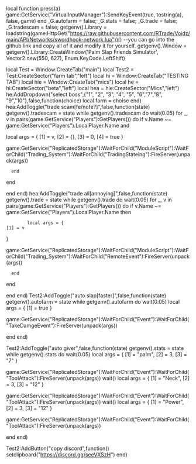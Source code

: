 
local function press(a)
    game:GetService("VirtualInputManager"):SendKeyEvent(true, tostring(a), false, game)
end
_G.autofarm = false;
_G.stats = false;
_G.trade = false;
_G.tradescam = false;
getgenv().Library = loadstring(game:HttpGet("https://raw.githubusercontent.com/RTrade/Voidz/main/API/Networks/swordhook-network.lua"))() --you can go into the github link and copy all of it and modify it for yourself.
getgenv().Window = getgenv().Library:CreateWindow('Palm Slap Friends Simulator', Vector2.new(550, 627), Enum.KeyCode.LeftShift) 

local Test = Window:CreateTab("main")
local Test2 = Test:CreateSector("farm tab","left")
local hi = Window:CreateTab("TESTING TAB")
local hie = Window:CreateTab("mics")
local he = hi:CreateSector("beta","left")
local hea = hie:CreateSector("Mics","left")
he:AddDropdown("select boss",{"1", "2", "3", "4", "5", "6","7","8", "9","10"},false,function(choice)
local farm = choise
    end)
    hea:AddToggle("trade scam[fe/nofe?]",false,function(state)
getgenv().tradescam = state
while getgenv().tradescam do
wait(0.05)
   for _, v in pairs(game:GetService("Players"):GetPlayers()) do
       if v.Name ~= game:GetService("Players").LocalPlayer.Name and 
       
      
local args = {
    [1] = v,
    [2] = {},
    [3] = 0,
    [4] = true
}

game:GetService("ReplicatedStorage"):WaitForChild("ModuleScript"):WaitForChild("Trading_System"):WaitForChild("TradingStateing"):FireServer(unpack(args))

      end
   end

end
end)
hea:AddToggle("trade all[annoying]",false,function(state)
getgenv().trade = state
while getgenv().trade do
wait(0.05)
   for _, v in pairs(game:GetService("Players"):GetPlayers()) do
       if v.Name ~= game:GetService("Players").LocalPlayer.Name then

            local args = {
    [1] = v
}

game:GetService("ReplicatedStorage"):WaitForChild("ModuleScript"):WaitForChild("Trading_System"):WaitForChild("RemoteEvent"):FireServer(unpack(args))

         
      end
   end

end
end)
Test2:AddToggle("auto slap[faster]",false,function(state)
getgenv().autofarm = state
while getgenv().autofarm do
wait(0.05)
local args = {
    [1] = true
}

game:GetService("ReplicatedStorage"):WaitForChild("Event"):WaitForChild("TakeDamgeEvent"):FireServer(unpack(args))

end
end)



Test2:AddToggle("auto giver",false,function(state)
getgenv().stats = state
while getgenv().stats do
wait(0.05)
local args = {
    [1] = "palm",
    [2] = 3,
    [3] = "7"
}

game:GetService("ReplicatedStorage"):WaitForChild("Event"):WaitForChild("ToolAttack"):FireServer(unpack(args))
wait()
local args = {
    [1] = "Neck",
    [2] = 3,
    [3] = "12"
}

game:GetService("ReplicatedStorage"):WaitForChild("Event"):WaitForChild("ToolAttack"):FireServer(unpack(args))
wait()
local args = {
    [1] = "Power",
    [2] = 3,
    [3] = "12"
}

game:GetService("ReplicatedStorage"):WaitForChild("Event"):WaitForChild("ToolAttack"):FireServer(unpack(args))

end
end)

Test2:AddButton("copy discord",function()
setclipboard("https://discord.gg/seeVXSzH")
end)
